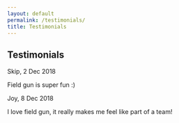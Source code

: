 ```yaml
---
layout: default
permalink: /testimonials/
title: Testimonials
---
```


<div class="row">
  <div class="col-8 offset-2 center subtitle"><h2>Testimonials</h2></div>
</div>

<div class="row testimonial__row">
    <div class="col-12 testimonial__left">
    <div class="testimonial__author"
        <span class="testimonial__author--name">Skip, </span>
        <span class="testimonial__author--date">2 Dec 2018</span>
    </div>
        <div class= "testimonial">
            <p class="testimonial__content">Field gun is super fun :)</p>
        </div>
    </div>
</div>

<div class="row testimonial__row">
    <div class="col-12 testimonial__right">
    <div class="testimonial__author"
        <span class="testimonial__author--name">Joy, </span>
        <span class="testimonial__author--date">8 Dec 2018</span>
    </div>
        <div class= "testimonial">
            <p class="testimonial__content">I love field gun, it really makes me feel like part of a team!</p>
        </div>
    </div>
</div>
